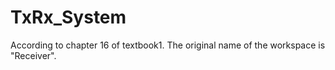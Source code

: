 # TxRx_System
According to chapter 16 of textbook1. The original name of the workspace is "Receiver".
